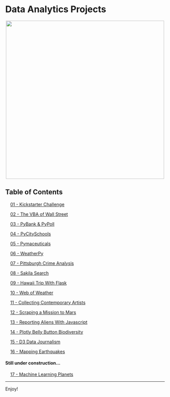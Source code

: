 # Data Analytics Projects


<p align="center">
  <img src="https://images.techhive.com/images/article/2016/07/big_data_analytics_research_chart_growth_thinkstock_516976188-100673341-medium.idge.jpg" width="500" align="middle">
</p>


## Table of Contents


&nbsp;&nbsp;&nbsp;&nbsp;[01 - Kickstarter Challenge](https://github.com/peterhardy22/Data-Analytics-Projects/tree/master/01%20-%20Kickstarter%20Challenge)


&nbsp;&nbsp;&nbsp;&nbsp;[02 - The VBA of Wall Street](https://github.com/peterhardy22/Data-Analytics-Projects/tree/master/02%20-%20The%20VBA%20of%20Wall%20Street)

&nbsp;&nbsp;&nbsp;&nbsp;[03 - PyBank & PyPoll](https://github.com/peterhardy22/Data-Analytics-Projects/tree/master/03%20-%20PyBank%20%26%20PyPoll)

&nbsp;&nbsp;&nbsp;&nbsp;[04 - PyCitySchools](https://github.com/peterhardy22/Data-Analytics-Projects/tree/master/04%20-%20PyCitySchools)

&nbsp;&nbsp;&nbsp;&nbsp;[05 - Pymaceuticals](https://github.com/peterhardy22/Data-Analytics-Projects/tree/master/05%20-%20Pymaceuticals)

&nbsp;&nbsp;&nbsp;&nbsp;[06 - WeatherPy](https://github.com/peterhardy22/Data-Analytics-Projects/tree/master/06%20-%20WeatherPy)

&nbsp;&nbsp;&nbsp;&nbsp;[07 - Pittsburgh Crime Analysis](https://github.com/peterhardy22/Data-Analytics-Projects/tree/master/07%20-%20Pittsburgh%20Crime%20Analysis)

&nbsp;&nbsp;&nbsp;&nbsp;[08 - Sakila Search](https://github.com/peterhardy22/Data-Analytics-Projects/tree/master/08%20-%20Sakila%20Search)
	
&nbsp;&nbsp;&nbsp;&nbsp;[09 - Hawaii Trip With Flask](https://github.com/peterhardy22/Data-Analytics-Projects/tree/master/09%20-%20Hawaii%20Trip%20With%20Flask)

&nbsp;&nbsp;&nbsp;&nbsp;[10 - Web of Weather](https://github.com/peterhardy22/Data-Analytics-Projects/tree/master/10%20-%20Weather%20on%20the%20Web)
	
&nbsp;&nbsp;&nbsp;&nbsp;[11 - Collecting Contemporary Artists](https://github.com/peterhardy22/Data-Analytics-Projects/tree/master/11%20-%20Collecting%20Contemporary%20Artists)

&nbsp;&nbsp;&nbsp;&nbsp;[12 - Scraping a Mission to Mars](https://github.com/peterhardy22/Data-Analytics-Projects/tree/master/12%20-%20Scraping%20a%20Mission%20to%20Mars)

&nbsp;&nbsp;&nbsp;&nbsp;[13 - Reporting Aliens With Javascript](https://github.com/peterhardy22/Data-Analytics-Projects/tree/master/13%20-%20Reporting%20Aliens%20With%20Javascript)

&nbsp;&nbsp;&nbsp;&nbsp;[14 - Plotly Belly Button Biodiversity](https://github.com/peterhardy22/Data-Analytics-Projects/tree/master/14%20-%20Plotly%20Belly%20Button%20Biodiversity)

&nbsp;&nbsp;&nbsp;&nbsp;[15 - D3 Data Journalism](https://github.com/peterhardy22/Data-Analytics-Projects/tree/master/15%20-%20D3%20Data%20Journalism)

&nbsp;&nbsp;&nbsp;&nbsp;[16 - Mapping Earthquakes](https://github.com/peterhardy22/Data-Analytics-Projects/tree/master/16%20-%20Mapping%20Earthquakes)
	
#### Still under construction...
	
&nbsp;&nbsp;&nbsp;&nbsp;[17 - Machine Learning Planets](https://github.com/peterhardy22/Data-Analytics-Projects/tree/master/17%20-%20Machine%20Learning%20Planets)

***
Enjoy!


